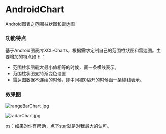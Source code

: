 # AndroidChart
Android图表之范围柱状图和雷达图

### 功能特点
基于Android图表库XCL-Charts，根据需求定制自己的范围柱状图和雷达图。主要增加的特点如下：
- 范围柱状图最大最小值相等的时候，画一条横线表示。
- 范围柱状图支持渐变色设置
- 雷达图数据不连续的时候，即中间被0隔开的时候画一条横线表示。

### 效果图
![rangeBarChart.jpg](https://github.com/wildma/WildmaChart/blob/master/screenshots/rangeBarChart.jpg)

![radarChart.jpg](https://github.com/wildma/WildmaChart/blob/master/screenshots/radarChart.jpg)

ps：如果对你有帮助，点下star就是对我最大的认可。
